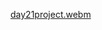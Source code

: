 [day21project.webm](https://github.com/arpit0498/21DaysCss/assets/32380690/2e9436b3-e9cf-4300-8c8e-1969ee28faed)

